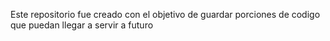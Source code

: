 Este repositorio fue creado con el objetivo de guardar porciones de codigo que puedan llegar a servir a futuro
